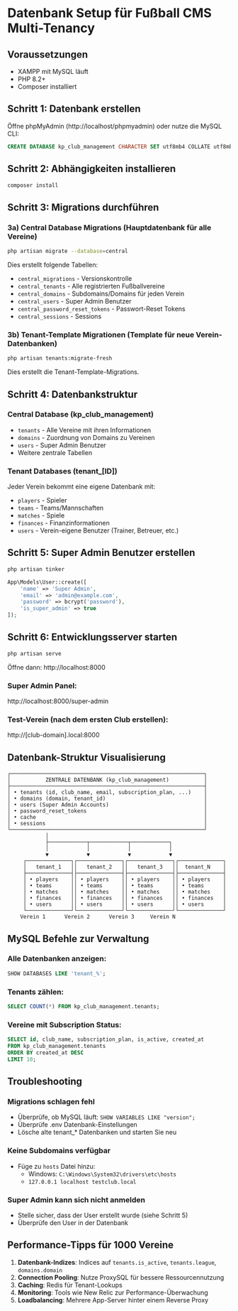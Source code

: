 # Datenbank Setup für Fußball CMS Multi-Tenancy

## Voraussetzungen
- XAMPP mit MySQL läuft
- PHP 8.2+
- Composer installiert

## Schritt 1: Datenbank erstellen

Öffne phpMyAdmin (http://localhost/phpmyadmin) oder nutze die MySQL CLI:

```sql
CREATE DATABASE kp_club_management CHARACTER SET utf8mb4 COLLATE utf8mb4_unicode_ci;
```

## Schritt 2: Abhängigkeiten installieren

```bash
composer install
```

## Schritt 3: Migrations durchführen

### 3a) Central Database Migrations (Hauptdatenbank für alle Vereine)
```bash
php artisan migrate --database=central
```

Dies erstellt folgende Tabellen:
- `central_migrations` - Versionskontrolle
- `central_tenants` - Alle registrierten Fußballvereine
- `central_domains` - Subdomains/Domains für jeden Verein
- `central_users` - Super Admin Benutzer
- `central_password_reset_tokens` - Passwort-Reset Tokens
- `central_sessions` - Sessions

### 3b) Tenant-Template Migrationen (Template für neue Verein-Datenbanken)
```bash
php artisan tenants:migrate-fresh
```

Dies erstellt die Tenant-Template-Migrations.

## Schritt 4: Datenbankstruktur

### Central Database (kp_club_management)
- `tenants` - Alle Vereine mit ihren Informationen
- `domains` - Zuordnung von Domains zu Vereinen
- `users` - Super Admin Benutzer
- Weitere zentrale Tabellen

### Tenant Databases (tenant_[ID])
Jeder Verein bekommt eine eigene Datenbank mit:
- `players` - Spieler
- `teams` - Teams/Mannschaften
- `matches` - Spiele
- `finances` - Finanzinformationen
- `users` - Verein-eigene Benutzer (Trainer, Betreuer, etc.)

## Schritt 5: Super Admin Benutzer erstellen

```bash
php artisan tinker
```

```php
App\Models\User::create([
    'name' => 'Super Admin',
    'email' => 'admin@example.com',
    'password' => bcrypt('password'),
    'is_super_admin' => true
]);
```

## Schritt 6: Entwicklungsserver starten

```bash
php artisan serve
```

Öffne dann: http://localhost:8000

### Super Admin Panel:
http://localhost:8000/super-admin

### Test-Verein (nach dem ersten Club erstellen):
http://[club-domain].local:8000

## Datenbank-Struktur Visualisierung

```
┌─────────────────────────────────────────────────────────────┐
│           ZENTRALE DATENBANK (kp_club_management)           │
├─────────────────────────────────────────────────────────────┤
│ • tenants (id, club_name, email, subscription_plan, ...)    │
│ • domains (domain, tenant_id)                               │
│ • users (Super Admin Accounts)                              │
│ • password_reset_tokens                                     │
│ • cache                                                     │
│ • sessions                                                  │
└─────────────────────────────────────────────────────────────┘
            │
            ├────────────┬────────────┬────────────┐
            │            │            │            │
            ▼            ▼            ▼            ▼
     ┌──────────────┐┌──────────────┐┌──────────────┐┌──────────────┐
     │   tenant_1   ││   tenant_2   ││   tenant_3   ││  tenant_N    │
     ├──────────────┤├──────────────┤├──────────────┤├──────────────┤
     │ • players    ││ • players    ││ • players    ││ • players    │
     │ • teams      ││ • teams      ││ • teams      ││ • teams      │
     │ • matches    ││ • matches    ││ • matches    ││ • matches    │
     │ • finances   ││ • finances   ││ • finances   ││ • finances   │
     │ • users      ││ • users      ││ • users      ││ • users      │
     └──────────────┘└──────────────┘└──────────────┘└──────────────┘
    Verein 1      Verein 2      Verein 3     Verein N
```

## MySQL Befehle zur Verwaltung

### Alle Datenbanken anzeigen:
```sql
SHOW DATABASES LIKE 'tenant_%';
```

### Tenants zählen:
```sql
SELECT COUNT(*) FROM kp_club_management.tenants;
```

### Vereine mit Subscription Status:
```sql
SELECT id, club_name, subscription_plan, is_active, created_at 
FROM kp_club_management.tenants 
ORDER BY created_at DESC 
LIMIT 10;
```

## Troubleshooting

### Migrations schlagen fehl
- Überprüfe, ob MySQL läuft: `SHOW VARIABLES LIKE "version";`
- Überprüfe .env Datenbank-Einstellungen
- Lösche alte tenant_* Datenbanken und starten Sie neu

### Keine Subdomains verfügbar
- Füge zu `hosts` Datei hinzu:
  - Windows: `C:\Windows\System32\drivers\etc\hosts`
  - `127.0.0.1 localhost testclub.local`

### Super Admin kann sich nicht anmelden
- Stelle sicher, dass der User erstellt wurde (siehe Schritt 5)
- Überprüfe den User in der Datenbank

## Performance-Tipps für 1000 Vereine

1. **Datenbank-Indizes**: Indices auf `tenants.is_active`, `tenants.league`, `domains.domain`
2. **Connection Pooling**: Nutze ProxySQL für bessere Ressourcennutzung
3. **Caching**: Redis für Tenant-Lookups
4. **Monitoring**: Tools wie New Relic zur Performance-Überwachung
5. **Loadbalancing**: Mehrere App-Server hinter einem Reverse Proxy
